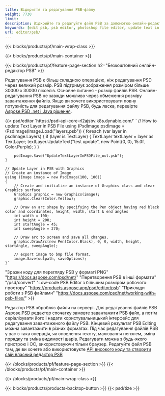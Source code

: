 ```yaml
---
title: Відкриття та редагування PSB-файлу
weight: 7730
limit: 
description: Відкрийте та редагуйте файл PSB за допомогою онлайн-редактора
keywords: [edit psb, psb editor, photoshop file editor, update text in psb, update psb, open psb, update text in psb]
url: editor/psb/
---
```


{{< blocks/products/pf/main-wrap-class >}}

{{< blocks/products/pf/main-container >}}

{{< blocks/products/pf/feature-page-section h2="Безкоштовний онлайн-редактор PSB" >}}
<p>Редагування PSB є більш складною операцією, ніж редагування PSD через великий розмір. PSB підтримує зображення розміром більше 30000 х 30000 пікселів. Основне питання - розмір файлів PSB. Онлайн-редагування PSB не завжди можливо через обмеження розміру завантаження файлів. Якщо ви хочете використовувати повну потужність для редагування файлу PSB, будь ласка, перевірте <a href="/psd/{{< lang-code >}}">Aspose.PSD .net і Java рішення</a>. </p>
{{< psd/editor `https://psd-api-core-rl2ajsbv.k8s.dynabic.com/` 
`	// How to update Text Layer in PSB File
	using (PsdImage psdImage = (PsdImage)Image.Load("layers.psb"))
  	{
		foreach (var layer in psdImage.Layers)
		{
			if (layer is TextLayer)
			{
				TextLayer textLayer = layer as TextLayer;
				textLayer.UpdateText("test update", new Point(0, 0), 15.0f, Color.Purple);
			}
		}

		psdImage.Save("UpdateTextLayerInPSDFile_out.psb");
	}
	
	// Update Layer in PSB with Graphics
	// Create an instance of Image
	using (Image image = new PsdImage(100, 100))
	{
		// Create and initialize an instance of Graphics class and clear Graphics surface
		Graphics graphic = new Graphics(image);
		graphic.Clear(Color.Yellow);

		// Draw an arc shape by specifying the Pen object having red black color and coordinates, height, width, start & end angles                 
		int width = 100;
		int height = 200;
		int startAngle = 45;
		int sweepAngle = 270;

		// Draw arc to screen and save all changes.
		graphic.DrawArc(new Pen(Color.Black), 0, 0, width, height, startAngle, sweepAngle);

		// export image to bmp file format.
		image.Save(outpath, saveOptions);
	}` 
"Зразки коду для перегляду PSB у форматі PNG"  "https://docs.aspose.com/psd/net/" 
"Перетворення PSB в інші формати"  "/psd/convert" 
"Low-code PSB Editor з більшим розміром робочого простору" "https://products.aspose.app/psd/editor/psb" 
"Приклади роботи з PSB файлами" "https://docs.aspose.com/psd/net/working-with-psb-files/" >}}
<p>Редактор PSB обробляє файли на сервері. Для редагування файлів PSB Aspose.PSD редактор спочатку замовте завантажити PSB файл, а потім серіалізувати його і надати користувальницький інтерфейс для редагування завантаженого файлу PSB. Кінцевий результат PSB Editing можна завантажити в різних форматах. Під час редагування файлів PSB у вас є така операція, як оновлення тексту, малювання пензлем, зміна порядку та зміна видимості шарів. Редагувати можна з будь-якого пристрою і ОС, використовуючи тільки браузер. Редагуйте файл PSB там, де ви хочете або використовуєте <a href="https://docs.aspose.com/psd/net/working-with-psb-files/">API високого коду та створити свій власний редактор PSB</a></p>

{{< /blocks/products/pf/feature-page-section >}}
{{< /blocks/products/pf/main-container >}}


{{< /blocks/products/pf/main-wrap-class >}}

{{< blocks/products/products-backtop-button >}}
{{< psd/tize >}}
